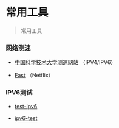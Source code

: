 # 常用工具

> 常用工具

### 网络测速

* [ 中国科学技术大学测速网站](https://test.ustc.edu.cn/) （IPV4/IPV6）

* [Fast](https://fast.com/)  （Netflix）

### IPV6测试

* [test-ipv6](https://test-ipv6.com/)

* [ipv6-test](https://ipv6-test.com/)
